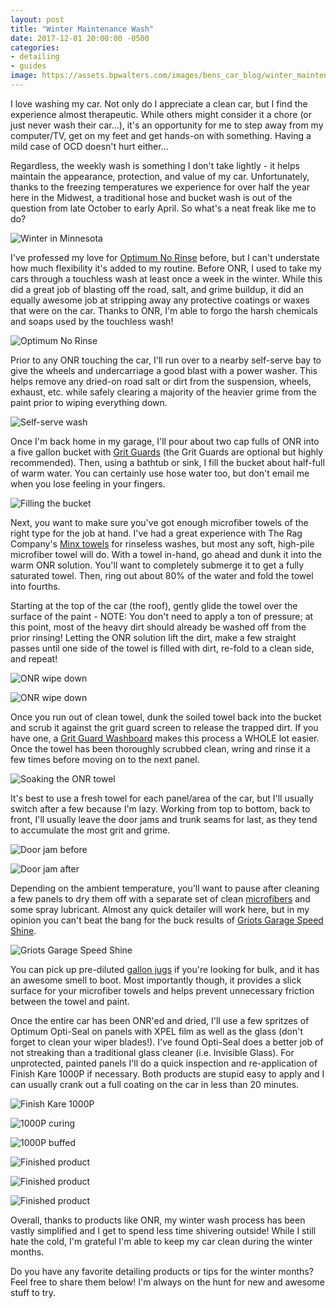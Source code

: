```yaml
---
layout: post
title: "Winter Maintenance Wash"
date: 2017-12-01 20:00:00 -0500
categories:
- detailing
- guides
image: https://assets.bpwalters.com/images/bens_car_blog/winter_maintenance_wash/wrx_dirty_bumper.jpg
---
```


<span class="is-first-letter">I</span> love washing my car.  Not only do I appreciate a clean car, but I find the experience almost therapeutic.  While others might consider it a chore (or just never wash their car...), it's an opportunity for me to step away from my computer/TV, get on my feet and get hands-on with something.  Having a mild case of OCD doesn't hurt either...

Regardless, the weekly wash is something I don't take lightly - it helps maintain the appearance, protection, and value of my car.  Unfortunately, thanks to the freezing temperatures we experience for over half the year here in the Midwest, a traditional hose and bucket wash is out of the question from late October to early April.  So what's a neat freak like me to do?

![Winter in Minnesota](https://assets.bpwalters.com/images/bens_car_blog/winter_maintenance_wash/fiesta_st_snow.jpg)

I've professed my love for [Optimum No Rinse](https://www.autogeek.net/optimum-no-rinse.html) before, but I can't understate how much flexibility it's added to my routine.  Before ONR, I used to take my cars through a touchless wash at least once a week in the winter.  While this did a great job of blasting off the road, salt, and grime buildup, it did an equally awesome job at stripping away any protective coatings or waxes that were on the car.  Thanks to ONR, I'm able to forgo the harsh chemicals and soaps used by the touchless wash!

![Optimum No Rinse](https://assets.bpwalters.com/images/bens_car_blog/winter_maintenance_wash/optimum_no_rinse.jpg)

Prior to any ONR touching the car, I'll run over to a nearby self-serve bay to give the wheels and undercarriage a good blast with a power washer.  This helps remove any dried-on road salt or dirt from the suspension, wheels, exhaust, etc. while safely clearing a majority of the heavier grime from the paint prior to wiping everything down.

![Self-serve wash](https://assets.bpwalters.com/images/bens_car_blog/winter_maintenance_wash/self_serve_wash.jpg)

Once I'm back home in my garage, I'll pour about two cap fulls of ONR into a five gallon bucket with [Grit Guards](https://www.autogeek.net/grit-guard-washboard-combo.html) (the Grit Guards are optional but highly recommended).  Then, using a bathtub or sink, I fill the bucket about half-full of warm water.  You can certainly use hose water too, but don't email me when you lose feeling in your fingers.

![Filling the bucket](https://assets.bpwalters.com/images/bens_car_blog/winter_maintenance_wash/filling_bucket.jpg)

Next, you want to make sure you've got enough microfiber towels of the right type for the job at hand.  I've had a great experience with The Rag Company's [Minx towels](https://www.theragcompany.com/16-x-16-purple-minx-royale-plush-microfiber-towel/) for rinseless washes, but most any soft, high-pile microfiber towel will do.  With a towel in-hand, go ahead and dunk it into the warm ONR solution.  You'll want to completely submerge it to get a fully saturated towel.  Then, ring out about 80% of the water and fold the towel into fourths.

Starting at the top of the car (the roof), gently glide the towel over the surface of the paint - NOTE: You don't need to apply a ton of pressure; at this point, most of the heavy dirt should already be washed off from the prior rinsing! Letting the ONR solution lift the dirt, make a few straight passes until one side of the towel is filled with dirt, re-fold to a clean side, and repeat!

![ONR wipe down](https://assets.bpwalters.com/images/bens_car_blog/winter_maintenance_wash/onr_wipe_down_1.jpg)

![ONR wipe down](https://assets.bpwalters.com/images/bens_car_blog/winter_maintenance_wash/onr_wipe_down_2.jpg)

Once you run out of clean towel, dunk the soiled towel back into the bucket and scrub it against the grit guard screen to release the trapped dirt.  If you have one, a [Grit Guard Washboard](https://www.autogeek.net/grit-guard-washboard-combo.html) makes this process a WHOLE lot easier.  Once the towel has been thoroughly scrubbed clean, wring and rinse it a few times before moving on to the next panel.

![Soaking the ONR towel](https://assets.bpwalters.com/images/bens_car_blog/winter_maintenance_wash/onr_bucket.jpg)

It's best to use a fresh towel for each panel/area of the car, but I'll usually switch after a few because I'm lazy.  Working from top to bottom, back to front, I'll usually leave the door jams and trunk seams for last, as they tend to accumulate the most grit and grime.

![Door jam before](https://assets.bpwalters.com/images/bens_car_blog/winter_maintenance_wash/onr_door_sills_before.jpg)

![Door jam after](https://assets.bpwalters.com/images/bens_car_blog/winter_maintenance_wash/onr_door_sills_after.jpg)

Depending on the ambient temperature, you'll want to pause after cleaning a few panels to dry them off with a separate set of clean [microfibers](https://www.ammonyc.com/shop/microfiber-towels/) and some spray lubricant.  Almost any quick detailer will work here, but in my opinion you can't beat the bang for the buck results of [Griots Garage Speed Shine](https://www.autogeek.net/griots-speed-shine-detailer.html).

![Griots Garage Speed Shine](https://assets.bpwalters.com/images/bens_car_blog/winter_maintenance_wash/griots_quick_detailer.jpg)

You can pick up pre-diluted [gallon jugs](https://www.autogeek.net/griots-speed-shine-gallon.html) if you're looking for bulk, and it has an awesome smell to boot.  Most importantly though, it provides a slick surface for your microfiber towels and helps prevent unnecessary friction between the towel and paint.

Once the entire car has been ONR'ed and dried, I'll use a few spritzes of Optimum Opti-Seal on panels with XPEL film as well as the glass (don't forget to clean your wiper blades!).  I've found Opti-Seal does a better job of not streaking than a traditional glass cleaner (i.e. Invisible Glass).  For unprotected, painted panels I'll do a quick inspection and re-application of Finish Kare 1000P if necessary.  Both products are stupid easy to apply and I can usually crank out a full coating on the car in less than 20 minutes.

![Finish Kare 1000P](https://assets.bpwalters.com/images/bens_car_blog/winter_maintenance_wash/1000p.jpg)

![1000P curing](https://assets.bpwalters.com/images/bens_car_blog/winter_maintenance_wash/1000p_application_1.jpg)

![1000P buffed](https://assets.bpwalters.com/images/bens_car_blog/winter_maintenance_wash/1000p_application_2.jpg)

![Finished product](https://assets.bpwalters.com/images/bens_car_blog/winter_maintenance_wash/winter_wash_after_1.jpg)

![Finished product](https://assets.bpwalters.com/images/bens_car_blog/winter_maintenance_wash/winter_wash_after_2.jpg)

![Finished product](https://assets.bpwalters.com/images/bens_car_blog/winter_maintenance_wash/winter_wash_after_3.jpg)

Overall, thanks to products like ONR, my winter wash process has been vastly simplified and I get to spend less time shivering outside!  While I still hate the cold, I'm grateful I'm able to keep my car clean during the winter months.

Do you have any favorite detailing products or tips for the winter months?  Feel free to share them below!  I'm always on the hunt for new and awesome stuff to try.